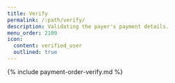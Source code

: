 ```yaml
---
title: Verify
permalink: /:path/verify/
description: Validating the payer's payment details.
menu_order: 2100
icon:
  content: verified_user
  outlined: true
---
```


{% include payment-order-verify.md %}
